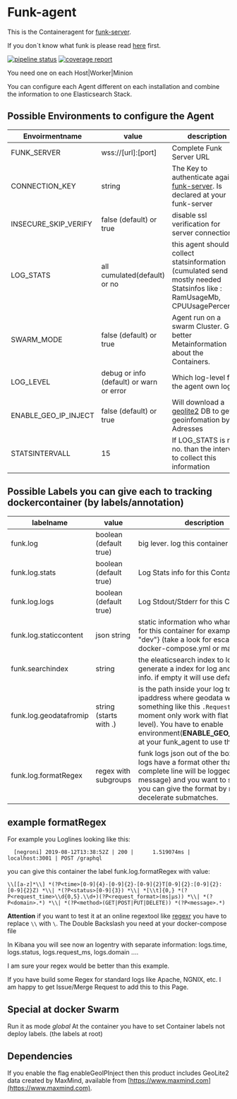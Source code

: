 # Funk-agent

This is the Containeragent for [funk-server](https://github.com/fasibio/funk-server). 

If you don´t know what funk is please read [here](https://github.com/fasibio/funk-server) first. 

[![pipeline status](https://gitlab.com/fasibio/funk_agent/badges/master/pipeline.svg)](https://gitlab.com/fasibio/funk_agent/commits/master) [![coverage report](https://gitlab.com/fasibio/funk_agent/badges/master/coverage.svg)](https://sonar.server2.fasibio.de/dashboard?id=fasibio_funk_agent_master)



You need one on each Host|Worker|Minion

You can configure each Agent different on each installation and combine the information to one Elasticsearch Stack.

## Possible Environments to configure the Agent
 Envoirmentname | value | description | require
 ---            | ---   | ---         | ---  
FUNK_SERVER | wss://[url]:[port] | Complete Funk Server URL | true
CONNECTION_KEY | string | The Key to authenticate against [funk-server](https://github.com/fasibio/funk-server). Is declared at your funk-server | true
INSECURE_SKIP_VERIFY | false (default) or true | disable ssl verification for server connection | false
LOG_STATS | all cumulated(default) or no | this agent should be collect statsinformation (cumulated send the mostly needed Statsinfos like : RamUsageMb, CPUUsagePercent...) | false
SWARM_MODE | false (default) or true | Agent run on a swarm Cluster. Get better Metainformation about the Containers. | false
LOG_LEVEL | debug or info (default) or warn or error |Which log-level for the agent own logs | false
ENABLE_GEO_IP_INJECT  | false (default) or true | Will download a [geolite2](https://www.maxmind.com) DB to get geoinfomation by IP Adresses | false
STATSINTERVALL | 15 | If LOG_STATS is not no. than the intervall to collect this information

## Possible Labels you can give each to tracking dockercontainer (by labels/annotation)

labelname | value | description
---  | --- | --- 
funk.log | boolean  (default true)  | big lever. log this container or not ?
funk.log.stats | boolean (default true)  | Log Stats info for this Container ?
funk.log.logs | boolean (default true) | Log Stdout/Stderr for this Container ? 
funk.log.staticcontent | json string | static information who whants to send for this container for example: {\"stage\": \"dev\"} (take a look for escaping inside docker-compose.yml or manifest.yml)
funk.searchindex | string | the eleaticsearch index to log. It will generate a index for log and for stats info.  if empty it will use default_(logs|stats)
funk.log.geodatafromip |string (starts with .)| is the path inside your log to the ipaddress where geodata will be inject. something like this ```.RequestAddr``` (at the moment only work with flat data on root level). You have to enable environment(**ENABLE_GEO_IP_INJECT**) at your funk_agent to use this flag.
funk.log.formatRegex | regex with subgroups | funk logs json out of the box. If your logs have a format other than json (the complete line will be logged to field message) and you want to separate it, you can give the format by regex and decelerate submatches. 


## example formatRegex 
For example you Loglines looking like this: 
```
  [negroni] 2019-08-12T13:38:52Z | 200 |      1.519074ms | localhost:3001 | POST /graphql
```

you can give this container the label funk.log.formatRegex with value: 

```
\\[[a-z]*\\] *(?P<time>[0-9]{4}-[0-9]{2}-[0-9]{2}T[0-9]{2}:[0-9]{2}:[0-9]{2}Z) *\\| *(?P<status>[0-9]{3}) *\\| *[\\t]{0,} *(?P<request_time>\\d{0,5}.\\d+)(?P<request_format>(ms|µs)) *\\| *(?P<domain>.*) *\\| *(?P<method>(GET|POST|PUT|DELETE)) *(?P<message>.*)
```

**Attention** if you want to test it at an online regextool like [regexr](https://regexr.com/4j31a) you have to replace ```\\``` with ```\```. 
The Double Backslash you need at your docker-compose file

In Kibana you will see now an logentry with separate information: logs.time, logs.status, logs.request_ms, logs.domain ....


I am sure your regex would be better than this example. 

If you have build some Regex for standard logs like Apache, NGNIX, etc. I am happy to get Issue/Merge Request to add this to this Page. 

## Special at docker Swarm
Run it as mode *global*
At the container you have to set Container labels not deploy labels. (the labels at root)


## Dependencies

If you enable the flag enableGeoIPInject then this product includes GeoLite2 data created by MaxMind, available from
[https://www.maxmind.com](https://www.maxmind.com).
